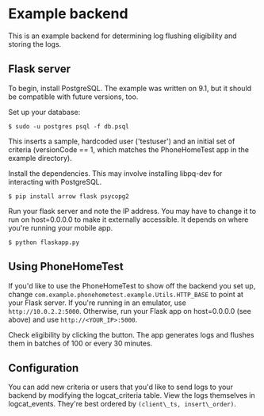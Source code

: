 Example backend
==============

This is an example backend for determining log flushing eligibility and storing the logs.

Flask server
------------

To begin, install PostgreSQL.  The example was written on 9.1, but it should be compatible with future versions, too.

Set up your database:

``$ sudo -u postgres psql -f db.psql``

This inserts a sample, hardcoded user ('testuser') and an initial set of criteria (versionCode == 1, which matches the PhoneHomeTest app in the example directory).

Install the dependencies.  This may involve installing libpq-dev for interacting with PostgreSQL.

``$ pip install arrow flask psycopg2``

Run your flask server and note the IP address.  You may have to change it to run on host=0.0.0.0 to make it externally accessible.  It depends on where you're running your mobile app.

``$ python flaskapp.py``

Using PhoneHomeTest
-------------------

If you'd like to use the PhoneHomeTest to show off the backend you set up, change `com.example.phonehometest.example.Utils.HTTP_BASE` to point at your Flask server.  If you're running in an emulator, use `http://10.0.2.2:5000`.  Otherwise, run your Flask app on host=0.0.0.0 (see above) and use `http://<YOUR_IP>:5000`.

Check eligibility by clicking the button.  The app generates logs and flushes them in batches of 100 or every 30 minutes.

Configuration
-------------

You can add new criteria or users that you'd like to send logs to your backend by modifying the logcat\_criteria table.  View the logs themselves in logcat\_events.  They're best ordered by `(client\_ts, insert\_order)`.
